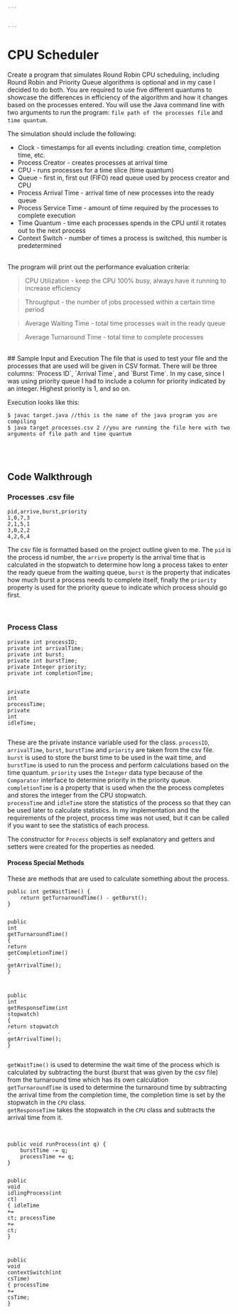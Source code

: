 ```yaml
---


---
```


<h1 id="cpu-scheduler">CPU Scheduler</h1>
<p>Create a program that simulates Round Robin CPU scheduling, including Round Robin and Priority Queue algorithms is optional and in my case I decided to do both. You are required to use five different quantums to showcase the differences in efficiency of the algorithm and how it changes based on the processes entered. You will use the Java command line with two arguments to run the program: <code>file path of the processes file</code> and <code>time quantum</code>.</p>
<p>The simulation should include the following:</p>
<ul>
<li>Clock - timestamps for all events including: creation time, completion time, etc.</li>
<li>Process Creator - creates processes at arrival time</li>
<li>CPU - runs processes for a time slice (time quantum)</li>
<li>Queue - first in, first out (FIFO) read queue used by process creator and CPU</li>
<li>Process Arrival Time - arrival time of new processes into the ready queue</li>
<li>Process Service Time - amount of time required by the processes to complete execution</li>
<li>Time Quantum - time each processes spends in the CPU until it rotates out to the next process</li>
<li>Context Switch - number of times a process is switched, this number is predetermined</li>
</ul>
<br>
The program will print out the performance evaluation criteria:
<blockquote>
<p>CPU Utilization - keep the CPU 100% busy, always have it running to increase efficiency</p>
</blockquote>
<blockquote>
<p>Throughput - the number of jobs processed within a certain time period</p>
</blockquote>
<blockquote>
<p>Average Waiting Time - total time processes wait in the ready queue</p>
</blockquote>
<blockquote>
<p>Average Turnaround Time - total time to complete processes</p>
</blockquote>
<br>
## Sample Input and Execution
The file that is used to test your file and the processes that are used will be given in CSV format. There will be three columns: `Process ID`, `Arrival Time`, and `Burst Time`. In my case, since I was using priority queue I had to include a column for priority indicated by an integer. Highest priority is 1, and so on. 
<p>Execution looks like this:</p>
<pre class=" language-java"><code class="prism  language-java">$ javac target<span class="token punctuation">.</span>java <span class="token comment">//this is the name of the java program you are compiling</span>
$ java target processes<span class="token punctuation">.</span>csv <span class="token number">2</span> <span class="token comment">//you are running the file here with two arguments of file path and time quantum</span>
</code></pre>
<p><br><br></p>
<h2 id="code-walkthrough">Code Walkthrough</h2>
<h3 id="processes-.csv-file">Processes .csv file</h3>
<pre><code>pid,arrive,burst,priority
1,0,7,3
2,1,5,1
3,0,2,2
4,2,6,4
</code></pre>
<p>The csv file is formatted based on the project outline given to me. The <code>pid</code> is the process id number, the <code>arrive</code> property is the arrival time that is calculated in the stopwatch to determine how long a process takes to enter the ready queue from the waiting queue, <code>burst</code> is the property that indicates how much burst a process needs to complete itself, finally the <code>priority</code> property is used for the priority queue to indicate which process should go first.</p>
<br>
<h3 id="process-class">Process Class</h3>
<pre class=" language-java"><code class="prism  language-java"><span class="token keyword">private</span> <span class="token keyword">int</span> processID<span class="token punctuation">;</span>
<span class="token keyword">private</span> <span class="token keyword">int</span> arrivalTime<span class="token punctuation">;</span>
<span class="token keyword">private</span> <span class="token keyword">int</span> burst<span class="token punctuation">;</span>
<span class="token keyword">private</span> <span class="token keyword">int</span> burstTime<span class="token punctuation">;</span>
<span class="token keyword">private</span> Integer priority<span class="token punctuation">;</span>
<span class="token keyword">private</span> <span class="token keyword">int</span> completionTime<span class="token punctuation">;</span>

<span class="token keyword">private</span> <span class="token keyword">int</span> processTime<span class="token punctuation">;</span>
<span class="token keyword">private</span> <span class="token keyword">int</span> idleTime<span class="token punctuation">;</span>
</code></pre>
<p>These are the private instance variable used for the class. <code>processID</code>, <code>arrivalTime</code>, <code>burst</code>, <code>burstTime</code> and <code>priority</code> are taken from the csv file. <code>burst</code> is used to store the burst time to be used in the wait time, and <code>burstTime</code> is used to run the process and perform calculations based on the time quantum.  <code>priority</code> uses the <code>Integer</code> data type because of the <code>Comparator</code> interface to determine priority in the priority queue.<br>
<code>completionTime</code> is a property that is used when the the process completes and stores the integer from the CPU stopwatch.<br>
<code>processTime</code> and <code>idleTime</code> store the statistics of the process so that they can be used later to calculate statistics. In my implementation and the requirements of the project, process time was not used, but it can be called if you want to see the statistics of each process.</p>
<p>The constructor for <code>Process</code> objects is self explanatory and getters and setters were created for the properties as needed.</p>
<h4 id="process-special-methods">Process Special Methods</h4>
<p>These are methods that are used to calculate something about the process.</p>
<pre class=" language-java"><code class="prism  language-java"><span class="token keyword">public</span> <span class="token keyword">int</span> <span class="token function">getWaitTime</span><span class="token punctuation">(</span><span class="token punctuation">)</span> <span class="token punctuation">{</span>
	<span class="token keyword">return</span> <span class="token function">getTurnaroundTime</span><span class="token punctuation">(</span><span class="token punctuation">)</span> <span class="token operator">-</span> <span class="token function">getBurst</span><span class="token punctuation">(</span><span class="token punctuation">)</span><span class="token punctuation">;</span>
<span class="token punctuation">}</span>

<span class="token keyword">public</span> <span class="token keyword">int</span> <span class="token function">getTurnaroundTime</span><span class="token punctuation">(</span><span class="token punctuation">)</span> <span class="token punctuation">{</span>
	<span class="token keyword">return</span>  <span class="token function">getCompletionTime</span><span class="token punctuation">(</span><span class="token punctuation">)</span> <span class="token operator">-</span> <span class="token function">getArrivalTime</span><span class="token punctuation">(</span><span class="token punctuation">)</span><span class="token punctuation">;</span>
<span class="token punctuation">}</span>

<span class="token keyword">public</span> <span class="token keyword">int</span> <span class="token function">getResponseTime</span><span class="token punctuation">(</span><span class="token keyword">int</span> stopwatch<span class="token punctuation">)</span> <span class="token punctuation">{</span>
	<span class="token keyword">return</span>  stopwatch <span class="token operator">-</span> <span class="token function">getArrivalTime</span><span class="token punctuation">(</span><span class="token punctuation">)</span><span class="token punctuation">;</span>
<span class="token punctuation">}</span>
</code></pre>
<p><code>getWaitTime()</code> is used to determine the wait time of the process which is calculated by subtracting the burst (burst that was given by the csv file) from the turnaround time which has its own calculation<br>
<code>getTurnaroundTime</code>  is used to determine the turnaround time by subtracting the arrival time from the completion time, the completion time is set by the stopwatch in the <code>CPU</code> class.<br>
<code>getResponseTime</code> takes the stopwatch in the <code>CPU</code> class and subtracts the arrival time from it.</p>
<br>
<pre class=" language-java"><code class="prism  language-java"><span class="token keyword">public</span> <span class="token keyword">void</span> <span class="token function">runProcess</span><span class="token punctuation">(</span><span class="token keyword">int</span> q<span class="token punctuation">)</span> <span class="token punctuation">{</span>
	burstTime <span class="token operator">-=</span> q<span class="token punctuation">;</span>
	processTime <span class="token operator">+=</span> q<span class="token punctuation">;</span>
<span class="token punctuation">}</span>

  

<span class="token keyword">public</span> <span class="token keyword">void</span> <span class="token function">idlingProcess</span><span class="token punctuation">(</span><span class="token keyword">int</span> ct<span class="token punctuation">)</span> <span class="token punctuation">{</span>
	idleTime <span class="token operator">+=</span> ct<span class="token punctuation">;</span>
	processTime <span class="token operator">+=</span> ct<span class="token punctuation">;</span>
<span class="token punctuation">}</span>

  

<span class="token keyword">public</span> <span class="token keyword">void</span> <span class="token function">contextSwitch</span><span class="token punctuation">(</span><span class="token keyword">int</span> csTime<span class="token punctuation">)</span> <span class="token punctuation">{</span>
	processTime <span class="token operator">+=</span> csTime<span class="token punctuation">;</span>
<span class="token punctuation">}</span>
</code></pre>

